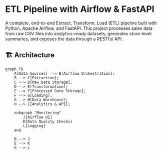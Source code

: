 # ETL Pipeline with Airflow & FastAPI

A complete, end-to-end Extract, Transform, Load (ETL) pipeline built with Python, Apache Airflow, and FastAPI. This project processes sales data from raw CSV files into analytics-ready datasets, generates store-level summaries, and exposes the data through a RESTful API.

## 🏗️ Architecture

```mermaid
graph TD
    A[Data Sources] --> B[Airflow Orchestration];
    B --> C[Extraction];
    C --> D[Raw Data Storage];
    D --> E[Transformation];
    E --> F[Processed Data Storage];
    F --> G[Loading];
    G --> H[Data Warehouse];
    H --> I[Analytics & API];
    
    subgraph "Monitoring"
        J[Airflow UI]
        K[Data Quality Checks]
        L[Logging]
    end
    
    B --> J
    E --> K
    G --> L
